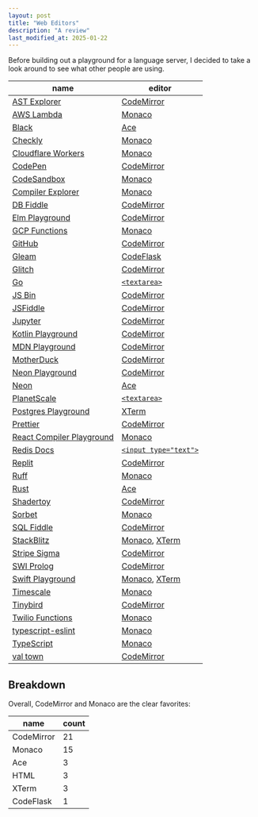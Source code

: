 ```yaml
---
layout: post
title: "Web Editors"
description: "A review"
last_modified_at: 2025-01-22
---
```


Before building out a playground for a language server, I decided to take a look around to see what other people are using.

| name                                                                        | editor                             |
| --------------------------------------------------------------------------- | ---------------------------------- |
| [AST Explorer](https://astexplorer.net)                                     | [CodeMirror][codemirror]           |
| [AWS Lambda](https://console.aws.amazon.com/lambda/)                        | [Monaco][monaco]                   |
| [Black](https://black.vercel.app/)                                          | [Ace][ace]                         |
| [Checkly](https://www.checklyhq.com)                                        | [Monaco][monaco]                   |
| [Cloudflare Workers](https://cloudflare.com)                                | [Monaco][monaco]                   |
| [CodePen](https://codepen.io)                                               | [CodeMirror][codemirror]           |
| [CodeSandbox](https://codesandbox.io)                                       | [Monaco][monaco]                   |
| [Compiler Explorer](https://godbolt.org)                                    | [Monaco][monaco]                   |
| [DB Fiddle](https://db-fiddle.com)                                          | [CodeMirror][codemirror]           |
| [Elm Playground](https://elm-lang.org/try)                                  | [CodeMirror][codemirror]           |
| [GCP Functions](https://console.cloud.google.com/functions/)                | [Monaco][monaco]                   |
| [GitHub](https://github.com)                                                | [CodeMirror][codemirror]           |
| [Gleam](https://playground.gleam.run)                                       | [CodeFlask][codeflask]             |
| [Glitch](https://glitch.com/)                                               | [CodeMirror][codemirror]           |
| [Go](https://go.dev/play/)                                                  | [`<textarea>`][textarea]           |
| [JS Bin](https://jsbin.com/)                                                | [CodeMirror][codemirror]           |
| [JSFiddle](https://jsfiddle.net)                                            | [CodeMirror][codemirror]           |
| [Jupyter](https://jupyter.org/try-jupyter/lab/)                             | [CodeMirror][codemirror]           |
| [Kotlin Playground](https://play.kotlinlang.org/)                           | [CodeMirror][codemirror]           |
| [MDN Playground](https://developer.mozilla.org/en-US/play)                  | [CodeMirror][codemirror]           |
| [MotherDuck](https://motherduck.com)                                        | [CodeMirror][codemirror]           |
| [Neon Playground](https://neon.tech/demos/playground)                       | [CodeMirror][codemirror]           |
| [Neon](https://console.neon.tech/)                                          | [Ace][ace]                         |
| [PlanetScale](https://app.planetscale.com)                                  | [`<textarea>`][textarea]           |
| [Postgres Playground](https://www.crunchydata.com/developers/playground/)   | [XTerm][xterm]                     |
| [Prettier](https://prettier.io/playground/)                                 | [CodeMirror][codemirror]           |
| [React Compiler Playground](https://playground.react.dev/)                  | [Monaco][monaco]                   |
| [Redis Docs](https://redis.io/docs/latest/commands/hset/)                   | [`<input type="text">`][inputtext] |
| [Replit](https://replit.com/)                                               | [CodeMirror][codemirror]           |
| [Ruff](https://play.ruff.rs)                                                | [Monaco][monaco]                   |
| [Rust](https://play.rust-lang.org/)                                         | [Ace][ace]                         |
| [Shadertoy](https://www.shadertoy.com/view/Xds3zN)                          | [CodeMirror][codemirror]           |
| [Sorbet](https://sorbet.run)                                                | [Monaco][monaco]                   |
| [SQL Fiddle](https://sqlfiddle.com)                                         | [CodeMirror][codemirror]           |
| [StackBlitz](https://stackblitz.com/edit/stylex-next?file=README.md)        | [Monaco][monaco], [XTerm][xterm]   |
| [Stripe Sigma](https://dashboard.stripe.com/sigma/queries)                  | [CodeMirror][codemirror]           |
| [SWI Prolog](https://swish.swi-prolog.org)                                  | [CodeMirror][codemirror]           |
| [Swift Playground](https://swiftfiddle.com)                                 | [Monaco][monaco], [XTerm][xterm]   |
| [Timescale](https://console.cloud.timescale.com/dashboard/services?popsql=) | [Monaco][monaco]                   |
| [Tinybird](https://www.tinybird.co)                                         | [CodeMirror][codemirror]           |
| [Twilio Functions](https://console.twilio.com/develop/functions)            | [Monaco][monaco]                   |
| [typescript-eslint](https://typescript-eslint.io/play)                      | [Monaco][monaco]                   |
| [TypeScript](https://www.typescriptlang.org/play/)                          | [Monaco][monaco]                   |
| [val town](https://www.val.town)                                            | [CodeMirror][codemirror]           |

[monaco]: https://microsoft.github.io/monaco-editor/
[codeflask]: https://www.npmjs.com/package/codeflask
[ace]: https://ace.c9.io
[codemirror]: https://codemirror.net
[xterm]: https://xtermjs.org
[textarea]: https://developer.mozilla.org/en-US/docs/Web/HTML/Element/textarea
[inputtext]: https://developer.mozilla.org/en-US/docs/Web/HTML/Element/input/text

## Breakdown

Overall, CodeMirror and Monaco are the clear favorites:

| name       | count |
| ---------- | ----- |
| CodeMirror | 21    |
| Monaco     | 15    |
| Ace        | 3     |
| HTML       | 3     |
| XTerm      | 3     |
| CodeFlask  | 1     |
